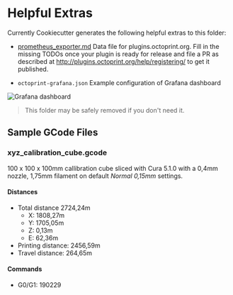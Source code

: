 # Helpful Extras

Currently Cookiecutter generates the following helpful extras to this folder:

- [prometheus_exporter.md](./prometheus_exporter.md)
  Data file for plugins.octoprint.org. Fill in the missing TODOs once your
  plugin is ready for release and file a PR as described at
  http://plugins.octoprint.org/help/registering/ to get it published.

- `octoprint-grafana.json`
  Example configuration of Grafana dashboard

![Grafana dashboard](./grafana-screenshot.png)

> This folder may be safely removed if you don't need it.

## Sample GCode Files

### xyz_calibration_cube.gcode

100 x 100 x 100mm callibration cube sliced with Cura 5.1.0 with a 0,4mm nozzle, 1,75mm filament on default *Normal 0,15mm* settings.

#### Distances
* Total distance 2724,24m
  * X: 1808,27m
  * Y: 1705,05m
  * Z: 0,13m
  * E: 62,36m
* Printing distance: 2456,59m
* Travel distance: 264,65m

#### Commands
* G0/G1: 190229
